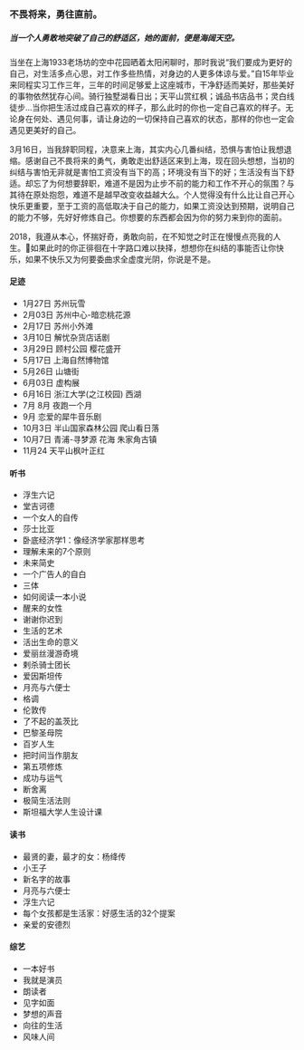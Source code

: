### 不畏将来，勇往直前。
##### 当一个人勇敢地突破了自己的舒适区，她的面前，便是海阔天空。
当坐在上海1933老场坊的空中花园晒着太阳闲聊时，那时我说“我们要成为更好的自己，对生活多点心思，对工作多些热情，对身边的人更多体谅与爱。”自15年毕业来同程实习工作三年，三年的时间足够爱上这座城市，干净舒适而美好，那些美好的事物依然犹存心间。骑行独墅湖看日出；天平山赏红枫；诚品书店品书；灵白线徒步...当你把生活过成自己喜欢的样子，那么此时的你也一定自己喜欢的样子。无论身在何处、遇见何事，请让身边的一切保持自己喜欢的状态，那样的你也一定会遇见更美好的自己。

3月16日，当我辞职同程，决意来上海，其实内心几番纠结，恐惧与害怕让我想退缩。感谢自己不畏将来的勇气，勇敢走出舒适区来到上海，现在回头想想，当初的纠结与害怕无非就是害怕工资没有当下的高；环境没有当下的好；生活没有当下舒适。却忘了为何想要辞职，难道不是因为止步不前的能力和工作不开心的氛围？与其待在原处抱怨，难道不是越早改变收益越大么。个人觉得没有什么比让自己开心快乐更重要，至于工资的高低取决于自己的能力，如果工资没达到预期，说明自己的能力不够，先好好修炼自己。你想要的东西都会因为你的努力来到你的面前。

2018，我遵从本心，怀揣好奇，勇敢向前，在不知觉之时正在慢慢点亮我的人生。如果此时的你正徘徊在十字路口难以抉择，想想你在纠结的事能否让你快乐，如果不快乐又为何要委曲求全虚度光阴，你说是不是。

#### 足迹
- 1月27日 苏州玩雪
- 2月03日 苏州中心-暗恋桃花源
- 2月17日 苏州小外滩 
- 3月10日 解忧杂货店话剧
- 3月29日 顾村公园 樱花盛开
- 5月17日 上海自然博物馆
- 5月26日 山塘街
- 6月03日 虚构展
- 6月16日 浙江大学(之江校园) 西湖
- 7月 8月 夜跑一个月
- 9月     恋爱的犀牛音乐剧
- 10月3日 半山国家森林公园 爬山看日落
- 10月7日 青浦-寻梦源 花海 朱家角古镇
- 11月24  天平山枫叶正红

#### 听书
- 浮生六记
- 堂吉诃德
- 一个女人的自传
- 莎士比亚
- 卧底经济学1：像经济学家那样思考
- 理解未来的7个原则
- 未来简史
- 一个广告人的自白
- 三体
- 如何阅读一本小说
- 醒来的女性
- 谢谢你迟到
- 生活的艺术
- 活出生命的意义
- 爱丽丝漫游奇境
- 剌杀骑士团长
- 爱因斯坦传
- 月亮与六便士
- 格调
- 伦敦传
- 了不起的盖茨比
- 巴黎圣母院
- 百岁人生
- 把时间当作朋友
- 第五项修炼
- 成功与运气
- 断舍离
- 极简生活法则
- 斯坦福大学人生设计课

#### 读书
- 最贤的妻，最才的女：杨绛传
- 小王子
- 新名字的故事
- 月亮与六便士
- 浮生六记
- 每个女孩都是生活家：好感生活的32个提案
- 亲爱的安德烈

#### 综艺
- 一本好书
- 我就是演员
- 朗读者
- 见字如面
- 梦想的声音
- 向往的生活
- 风味人间

